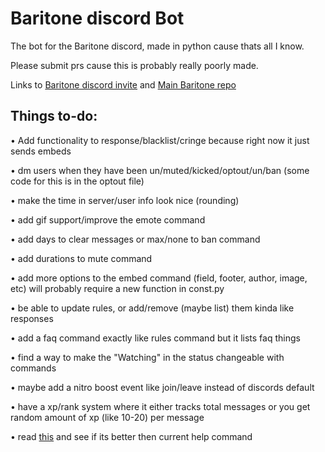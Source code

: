 # Baritone discord Bot
The bot for the Baritone discord, made in python cause thats all I know.

Please submit prs cause this is probably really poorly made.

Links to [Baritone discord invite](https://discord.gg/s6fRBAUpmr) and [Main Baritone repo](https://github.com/cabaletta/baritone)

## Things to-do:
• Add functionality to response/blacklist/cringe because right now it just sends embeds

• dm users when they have been un/muted/kicked/optout/un/ban (some code for this is in the optout file)

• make the time in server/user info look nice (rounding)

• add gif support/improve the emote command

• add days to clear messages or max/none to ban command

• add durations to mute command

• add more options to the embed command (field, footer, author, image, etc) will probably require a new function in const.py

• be able to update rules, or add/remove (maybe list) them kinda like responses

• add a faq command exactly like rules command but it lists faq things

• find a way to make the "Watching" in the status changeable with commands

• maybe add a nitro boost event like join/leave instead of discords default

• have a xp/rank system where it either tracks total messages or you get random amount of xp (like 10-20) per message

• read [this](https://gist.github.com/InterStella0/b78488fb28cadf279dfd3164b9f0cf96) and see if its better then current help command